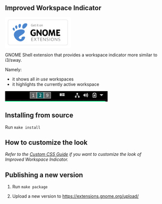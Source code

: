 ## Improved Workspace Indicator

[<img src="https://raw.githubusercontent.com/andyholmes/gnome-shell-extensions-badge/master/get-it-on-ego.svg?sanitize=true" alt="Get it on GNOME Extensions" height="100" align="middle">][gextension]

GNOME Shell extension that provides a workspace indicator more similar to i3/sway.

Namely:

- it shows all _in use_ workspaces
- it highlights the currently active workspace

![Screenshot](screenshot.png)

## Installing from source

Run `make install`

## How to customize the look

_Refer to the [Custom CSS Guide](docs/how_to_custom_css.md) if you want to customize the look of Improved Workspace Indicator._

## Publishing a new version

1. Run `make package`

2. Upload a new version to https://extensions.gnome.org/upload/

[gextension]: https://extensions.gnome.org/extension/3968/improved-workspace-indicator/
